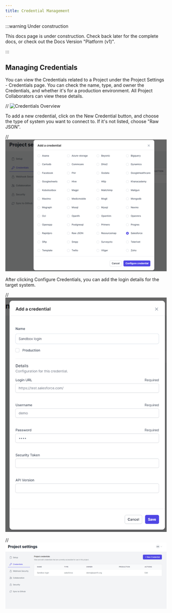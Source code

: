 ```yaml
---
title: Credential Management
---
```


:::warning Under construction

This docs page is under construction. Check back later for the complete docs, or check out the Docs Version "Platform (v1)". 

:::

## Managing Credentials

You can view the Credentials related to a Project under the Project Settings - Credentials page. You can check the name, type, and owner the Credentials, and whether it's for a production environment. All Project Collaborators can view these details. 

// ![Credentials Overview](/static/img/creds_overview.png)

To add a new credential, click on the New Credential button, and choose the type of system you want to connect to. If it's not listed, choose "Raw JSON". 

// ![Credential Type](/static/img/lightning_choose_cred_type.png)

After clicking Configure Credentials, you can add the login details for the target system.

// ![Add Credential](/static/img/lightning_add_cred.png)

// ![New Credential Ready](/static/img/lightning_new_cred_ready.png)
